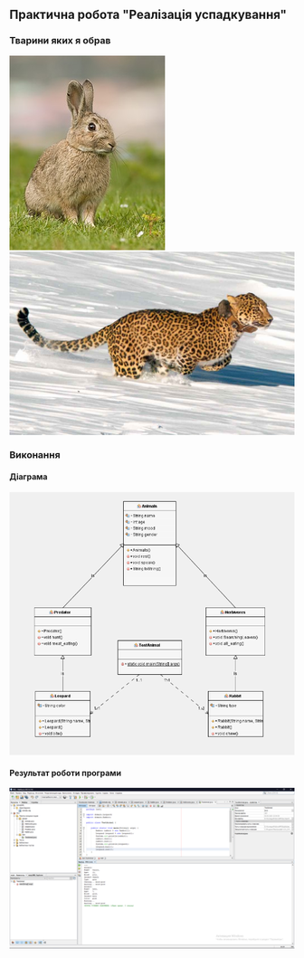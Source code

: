 ## Практична робота "Реалізація успадкування"
### Тварини яких я обрав
![](https://github.com/ppc-ntu-khpi/35-inheritance-Vadym-Al/blob/master/images/%D0%9A%D1%80%D0%BE%D0%BB%D0%B8%D0%BA.jpg)
![](https://github.com/ppc-ntu-khpi/35-inheritance-Vadym-Al/blob/master/images/%D0%9B%D0%B5%D0%BE%D0%BF%D0%B0%D1%80%D0%B4.jpg)
### Виконання
#### Діаграма
![](https://github.com/ppc-ntu-khpi/35-inheritance-Vadym-Al/blob/master/images/Diagram.png)
#### Результат роботи програми
![](https://github.com/ppc-ntu-khpi/35-inheritance-Vadym-Al/blob/master/images/Work.png)
